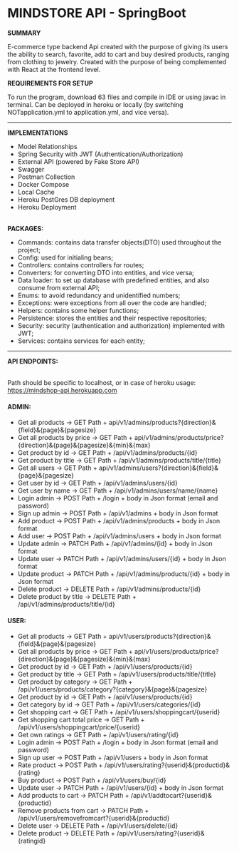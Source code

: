 # MINDSTORE API - SpringBoot


**SUMMARY**

E-commerce type backend Api created with the purpose of giving its users the ability to search, favorite, add to cart
and buy desired products, ranging from clothing to jewelry. Created with the purpose of being complemented with React at
the frontend level.


**REQUIREMENTS FOR SETUP**

To run the program, download 63 files and compile in IDE or using javac in terminal. 
Can be deployed in heroku or locally (by switching NOTapplication.yml to application.yml, and vice versa).

***
**IMPLEMENTATIONS**

- Model Relationships
- Spring Security with JWT (Authentication/Authorization)
- External API (powered by Fake Store API)
- Swagger
- Postman Collection
- Docker Compose
- Local Cache
- Heroku PostGres DB deployment
- Heroku Deployment
  <br/><br/>

**PACKAGES:**
- Commands: contains data transfer objects(DTO) used throughout the project;
- Config: used for initialing beans;
- Controllers: contains controllers for routes;
- Converters: for converting DTO into entities, and vice versa;
- Data loader: to set up database with predefined entities, and also consume from external API;
- Enums: to avoid redundancy and unidentified numbers;
- Exceptions: were exceptions from all over the code are handled;
- Helpers: contains some helper functions;
- Persistence: stores the entities and their respective repositories;
- Security: security (authentication and authorization) implemented with JWT;
- Services: contains services for each entity;

***
**API ENDPOINTS:**
<br><br>

Path should be specific to localhost, or in case of heroku usage: https://mindshop-api.herokuapp.com

#### ADMIN:
- Get all products -> GET Path + api/v1/admins/products?{direction}&{field}&{page}&{pagesize}
- Get all products by price -> GET Path + api/v1/admins/products/price?{direction}&{page}&{pagesize}&{min}&{max}
- Get product by id -> GET Path + /api/v1/admins/products/{id}
- Get product by title -> GET Path + /api/v1/admins/products/title/{title}
- Get all users -> GET Path + api/v1/admins/users?{direction}&{field}&{page}&{pagesize}
- Get user by id -> GET Path + /api/v1/admins/users/{id}
- Get user by name -> GET Path + /api/v1/admins/users/name/{name}
- Login admin -> POST Path + /login + body in Json format (email and password)
- Sign up admin -> POST Path + /api/v1/admins + body in Json format
- Add product -> POST Path + /api/v1/admins/products + body in Json format
- Add user -> POST Path + /api/v1/admins/users + body in Json format
- Update admin -> PATCH Path + /api/v1/admins/{id} + body in Json format
- Update user -> PATCH Path + /api/v1/admins/users/{id} + body in Json format
- Update product -> PATCH Path + /api/v1/admins/products/{id} + body in Json format
- Delete product -> DELETE Path + /api/v1/admins/products/{id}
- Delete product by title -> DELETE Path + /api/v1/admins/products/title/{id}

#### USER:
- Get all products -> GET Path + api/v1/users/products?{direction}&{field}&{page}&{pagesize}
- Get all products by price -> GET Path + api/v1/users/products/price?{direction}&{page}&{pagesize}&{min}&{max}
- Get product by id -> GET Path + /api/v1/users/products/{id}
- Get product by title -> GET Path + /api/v1/users/products/title/{title}
- Get product by category -> GET Path + /api/v1/users/products/category?{category}&{page}&{pagesize}
- Get product by id -> GET Path + /api/v1/users/products/{id}
- Get category by id -> GET Path + /api/v1/users/categories/{id}
- Get shopping cart -> GET Path + /api/v1/users/shoppingcart/{userid}
- Get shopping cart total price -> GET Path + /api/v1/users/shoppingcart/price/{userid}
- Get own ratings -> GET Path + /api/v1/users/rating/{id}
- Login admin -> POST Path + /login + body in Json format (email and password)
- Sign up user -> POST Path + /api/v1/users + body in Json format
- Rate product -> POST Path + /api/v1/users/rating?{userid}&{productid}&{rating}
- Buy product -> POST Path + /api/v1/users/buy/{id}
- Update user -> PATCH Path + /api/v1/users/{id} + body in Json format
- Add products to cart -> PATCH Path + /api/v1/addtocart?{userid}&{productid}
- Remove products from cart -> PATCH Path + /api/v1/users/removefromcart?{userid}&{productid}
- Delete user -> DELETE Path + /api/v1/users/delete/{id}
- Delete product -> DELETE Path + /api/v1/users/rating?{userid}&{ratingid}
